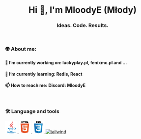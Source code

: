 <h1 align="center">Hi 👋, I'm MloodyE (Młody)</h1>
<h3 align="center">Ideas. Code. Results.</h3>

<br>

<h3 align="left">👽 About me: </h3>
  <h4>   🔭 I’m currently working on: luckyplay.pl, fenixmc.pl and ...</h4>
  <h4>   🌱 I’m currently learning: Redis, React</h4>
  <h4>   📫 How to reach me: Discord: MloodyE</h4>
<br>

<h3 align="left">🛠 Language and tools</h3>
<p align="left"> 
  <a href="https://www.java.com" target="_blank" rel="noreferrer"> <img src="https://raw.githubusercontent.com/devicons/devicon/master/icons/java/java-original.svg" alt="java" width="40" height="40"/> </a> 
  <a href="https://www.w3.org/html/" target="_blank" rel="noreferrer"> <img src="https://raw.githubusercontent.com/devicons/devicon/master/icons/html5/html5-original-wordmark.svg" alt="html5" width="40" height="40"/> </a> 
  <a href="https://www.w3schools.com/css/" target="_blank" rel="noreferrer"> <img src="https://raw.githubusercontent.com/devicons/devicon/master/icons/css3/css3-original-wordmark.svg" alt="css3" width="40" height="40"/> </a> 
  <a href="https://tailwindcss.com/" target="_blank" rel="noreferrer"> <img src="https://www.vectorlogo.zone/logos/tailwindcss/tailwindcss-icon.svg" alt="tailwind" width="40" height="40"/> </a> </p>
